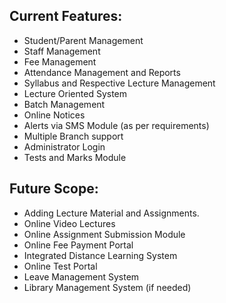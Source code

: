 ## Current Features:

 - Student/Parent Management
 - Staff Management
 - Fee Management
 - Attendance Management and Reports
 - Syllabus and Respective Lecture Management
 - Lecture Oriented System
 - Batch Management
 - Online Notices
 - Alerts via SMS Module (as per requirements)
 - Multiple Branch support
 - Administrator Login
 - Tests and Marks Module

## Future Scope:

 - Adding Lecture Material and Assignments.
 - Online Video Lectures
 - Online Assignment Submission Module
 - Online Fee Payment Portal
 - Integrated Distance Learning System
 - Online Test Portal
 - Leave Management System
 - Library Management System (if needed)
 
